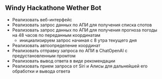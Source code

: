 ## Windy Hackathone Wether Bot

* Реализовать веб-интерфейс
* Реализовать запрос данных по АПИ для получения списка спотов
* Реализовать запрос данных по АПИ для получения прогноза погоды на 48 часов по переданным координатам
  * инициализируем запрос начиная с 8 утра текущего дня
* Реализовать автоопределение координат
* Реализовать отправку запроса по АПИ в ChatOpenAI с предустановленным промтом
* Реализовать вывод ответа в виде рекомендации
* Реализовать прием запроса от Siri и Алисы для дальнейшей его обработки и вывода ответа
